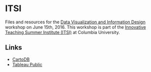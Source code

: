 # ITSI

Files and resources for the [Data Visualization and Information Design](https://itsi2016.wikispaces.columbia.edu/Schedule) workshop on June 15th, 2016. This workshop is part of the [Innovative Teaching Summer Institute (ITSI)](http://ctl.columbia.edu/graduate-instructors/itsi/) at Columbia University.

## Links

* [CartoDB](https://cartodb.com/)
* [Tableau Public](https://public.tableau.com/s/)